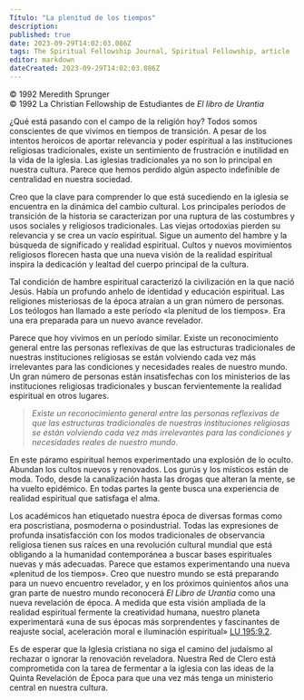 ```yaml
---
Título: "La plenitud de los tiempos"
description: 
published: true
date: 2023-09-29T14:02:03.086Z
tags: The Spiritual Fellowship Journal, Spiritual Fellowship, article
editor: markdown
dateCreated: 2023-09-29T14:02:03.086Z
---
```


<p class="v-card v-sheet theme--light grey lighten-3 px-2">© 1992 Meredith Sprunger<br>© 1992 La Christian Fellowship de Estudiantes de <i>El libro de Urantia</i></p>


¿Qué está pasando con el campo de la religión hoy? Todos somos conscientes de que vivimos en tiempos de transición. A pesar de los intentos heroicos de aportar relevancia y poder espiritual a las instituciones religiosas tradicionales, existe un sentimiento de frustración e inutilidad en la vida de la iglesia. Las iglesias tradicionales ya no son lo principal en nuestra cultura. Parece que hemos perdido algún aspecto indefinible de centralidad en nuestra sociedad.

Creo que la clave para comprender lo que está sucediendo en la iglesia se encuentra en la dinámica del cambio cultural. Los principales períodos de transición de la historia se caracterizan por una ruptura de las costumbres y usos sociales y religiosos tradicionales. Las viejas ortodoxias pierden su relevancia y se crea un vacío espiritual. Sigue un aumento del hambre y la búsqueda de significado y realidad espiritual. Cultos y nuevos movimientos religiosos florecen hasta que una nueva visión de la realidad espiritual inspira la dedicación y lealtad del cuerpo principal de la cultura.

Tal condición de hambre espiritual caracterizó la civilización en la que nació Jesús. Había un profundo anhelo de identidad y educación espiritual. Las religiones misteriosas de la época atraían a un gran número de personas. Los teólogos han llamado a este período «la plenitud de los tiempos». Era una era preparada para un nuevo avance revelador.

Parece que hoy vivimos en un período similar. Existe un reconocimiento general entre las personas reflexivas de que las estructuras tradicionales de nuestras instituciones religiosas se están volviendo cada vez más irrelevantes para las condiciones y necesidades reales de nuestro mundo. Un gran número de personas están insatisfechas con los ministerios de las instituciones religiosas tradicionales y buscan fervientemente la realidad espiritual en otros lugares.

> _Existe un reconocimiento general entre las personas reflexivas de que las estructuras tradicionales de nuestras instituciones religiosas se están volviendo cada vez más irrelevantes para las condiciones y necesidades reales de nuestro mundo._

En este páramo espiritual hemos experimentado una explosión de lo oculto. Abundan los cultos nuevos y renovados. Los gurús y los místicos están de moda. Todo, desde la canalización hasta las drogas que alteran la mente, se ha vuelto epidémico. En todas partes la gente busca una experiencia de realidad espiritual que satisfaga el alma.

Los académicos han etiquetado nuestra época de diversas formas como era poscristiana, posmoderna o posindustrial. Todas las expresiones de profunda insatisfacción con los modos tradicionales de observancia religiosa tienen sus raíces en una revolución cultural mundial que está obligando a la humanidad contemporánea a buscar bases espirituales nuevas y más adecuadas. Parece que estamos experimentando una nueva «plenitud de los tiempos». Creo que nuestro mundo se está preparando para un nuevo encuentro revelador, y en los próximos quinientos años una gran parte de nuestro mundo reconocerá _El Libro de Urantia_ como una nueva revelación de época. A medida que esta visión ampliada de la realidad espiritual fermente la creatividad humana, nuestro planeta experimentará «una de sus épocas más sorprendentes y fascinantes de reajuste social, aceleración moral e iluminación espiritual» [LU 195:9.2](/es/The_Urantia_Book/195#p9_2).

Es de esperar que la Iglesia cristiana no siga el camino del judaísmo al rechazar o ignorar la renovación reveladora. Nuestra Red de Clero está comprometida con la tarea de fermentar a la iglesia con las ideas de la Quinta Revelación de Época para que una vez más tenga un ministerio central en nuestra cultura.

